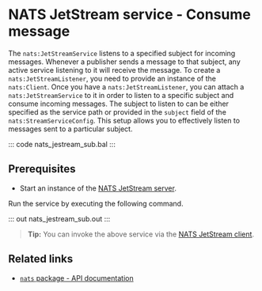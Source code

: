 # NATS JetStream service - Consume message

The `nats:JetStreamService` listens to a specified subject for incoming messages. Whenever a publisher sends a message to that subject, any active service listening to it will receive the message. To create a `nats:JetStreamListener`, you need to provide an instance of the `nats:Client`. Once you have a `nats:JetStreamListener`, you can attach a `nats:JetStreamService` to it in order to listen to a specific subject and consume incoming messages. The subject to listen to can be either specified as the service path or provided in the `subject` field of the `nats:StreamServiceConfig`. This setup allows you to effectively listen to messages sent to a particular subject.

::: code nats_jestream_sub.bal :::

## Prerequisites
- Start an instance of the [NATS JetStream server](https://docs.nats.io/running-a-nats-service/configuration/resource_management).

Run the service by executing the following command.

::: out nats_jestream_sub.out :::

>**Tip:** You can invoke the above service via the [NATS JetStream client](/learn/by-example/nats-jetstream-pub/).

## Related links
- [`nats` package - API documentation](https://lib.ballerina.io/ballerinax/nats/latest)
